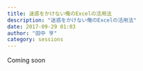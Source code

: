 ```yaml
---
title: 迷惑をかけない俺のExcelの活用法
description: "迷惑をかけない俺のExcelの活用法"
date: 2017-09-29 01:03
author: "田中 亨"
category: sessions
---
```

Coming soon　